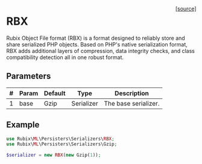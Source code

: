 <span style="float:right;"><a href="https://github.com/RubixML/ML/blob/master/src/Persisters/Serializers/RBX.php">[source]</a></span>

# RBX
Rubix Object File format (RBX) is a format designed to reliably store and share serialized PHP objects. Based on PHP's native serialization format, RBX adds additional layers of compression, data integrity checks, and class compatibility detection all in one robust format.

## Parameters
| # | Param | Default | Type | Description |
|---|---|---|---|---|
| 1 | base | Gzip | Serializer | The base serializer. |

## Example
```php
use Rubix\ML\Persisters\Serializers\RBX;
use Rubix\ML\Persisters\Serializers\Gzip;

$serializer = new RBX(new Gzip(1));
```
